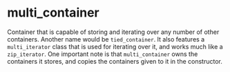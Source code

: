 # multi_container

Container that is capable of storing and iterating over any number of other containers. Another name would be `tied_container`. It also features a `multi_iterator` class that is used for iterating over it, and works much like a `zip_iterator`. One important note is that `multi_container` owns the containers it stores, and copies the containers given to it in the constructor.
